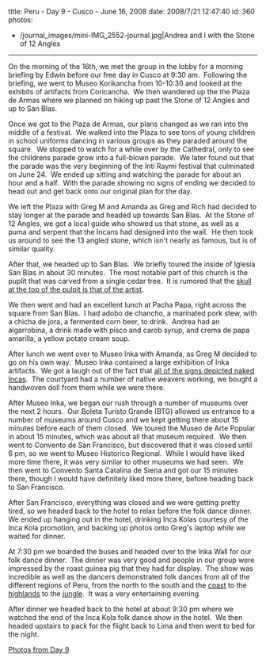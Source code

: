 title: Peru - Day 9 - Cusco - June 16, 2008
date: 2008/7/21 12:47:40
id: 360
photos:
- /journal_images/mini-IMG_2552-journal.jpg|Andrea and I with the Stone of 12 Angles
---
On the morning of the 16th, we met the group in the lobby for a morning briefing by Edwin before our free day in Cusco at 9:30 am.  Following the briefing, we went to Museo Korikancha from 10-10:30 and looked at the exhibits of artifacts from Coricancha.  We then wandered up the the Plaza de Armas where we planned on hiking up past the Stone of 12 Angles and up to San Blas.

Once we got to the Plaza de Armas, our plans changed as we ran into the middle of a festival.  We walked into the Plaza to see tons of young children in school uniforms dancing in various groups as they paraded around the square.  We stopped to watch for a while over by the Cathedral, only to see the childrens parade grow into a full-blown parade.  We later found out that the parade was the very beginning of the Inti Raymi festival that culminated on June 24.  We ended up sitting and watching the parade for about an hour and a half.  With the parade showing no signs of ending we decided to head out and get back onto our original plan for the day.

We left the Plaza with Greg M and Amanda as Greg and Rich had decided to stay longer at the parade and headed up towards San Blas.  At the Stone of 12 Angles, we got a local guide who showed us that stone, as well as a puma and serpent that the Incans had designed into the wall.  He then took us around to see the 13 angled stone, which isn't nearly as famous, but is of similar quality.

After that, we headed up to San Blas.  We briefly toured the inside of Iglesia San Blas in about 30 minutes.  The most notable part of this church is the puplit that was carved from a single cedar tree.  It is rumored that the [skull at the top of the pulpit is that of the artist](ViewPhoto.aspx?ID=5447&LINK_ID=PERU20080616&PAGE=17). 

We then went and had an excellent lunch at Pacha Papa, right across the square from San Blas.  I had adobo de chancho, a marinated pork stew, with a chicha de jora, a fermented corn beer, to drink.  Andrea had an algarrobina, a drink made with pisco and carob syrup, and crema de papa amarilla, a yellow potato cream soup.

After lunch we went over to Museo Inka with Amanda, as Greg M decided to go on his own way.  Museo Inka contained a large exhibition of Inka artifacts.  We got a laugh out of the fact that [all of the signs depicted naked Incas](ViewPhoto.aspx?ID=5456&LINK_ID=PERU20080616&PAGE=15).  The courtyard had a number of native weavers working, we bought a handwoven doll from them while we were there.

After Museo Inka, we began our rush through a number of museums over the next 2 hours.  Our Boleta Turisto Grande (BTG) allowed us entrance to a number of museums around Cusco and we kept getting there about 15 minutes before each of them closed.  We toured the Museo de Arte Popular in about 15 minutes, which was about all that museum required.  We then went to Convento de San Francisco, but discovered that it was closed until 6 pm, so we went to Museo Historico Regional.  While I would have liked more time there, it was very similar to other museums we had seen.  We then went to Convento Santa Catalina de Siena and got our 15 minutes there, though I would have definitely liked more there, before heading back to San Francisco. 

After San Francisco, everything was closed and we were getting pretty tired, so we headed back to the hotel to relax before the folk dance dinner.  We ended up hanging out in the hotel, drinking Inca Kolas courtesy of the Inca Kola promotion, and backing up photos onto Greg's laptop while we waited for dinner.

At 7:30 pm we boarded the buses and headed over to the Inka Wall for our folk dance dinner.  The dinner was very good and people in our group were impressed by the roast guinea pig that they had for display.  The show was incredible as well as the dancers demonstrated folk dances from all of the different regions of Peru, from the north to the south and the [coast](ViewPhoto.aspx?ID=5499&LINK_ID=PERU20080616&PAGE=4) to the [highlands](ViewPhoto.aspx?ID=5497&LINK_ID=PERU20080616&PAGE=5) to the [jungle](ViewPhoto.aspx?ID=5508&LINK_ID=PERU20080616&PAGE=2).  It was a very entertaining evening.

After dinner we headed back to the hotel at about 9:30 pm where we watched the end of the Inca Kola folk dance show in the hotel.  We then headed upstairs to pack for the flight back to Lima and then went to bed for the night.

[Photos from Day 9](PhotoAlbum.aspx?ID=PERU20080616)